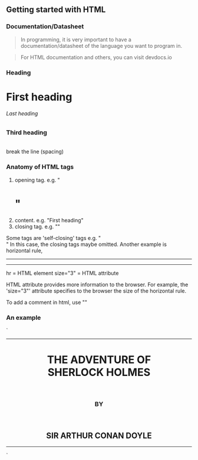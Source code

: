 
## Getting started with HTML

### Documentation/Datasheet

> In programming, it is very important to have a documentation/datasheet
of the language you want to program in.

> For HTML documentation and others, you can visit devdocs.io

### Heading

<h1> First heading </h1>
<h6> Last heading </h6>
<h3> Third heading </h3>
<br> break the line (spacing)

### Anatomy of HTML tags

1. opening tag. e.g. "<h1>"
2. content. e.g. "First heading"
3. closing tag. e.g. "</h1>"

Some tags are 'self-closing' tags e.g. "<br>"
In this case, the closing tags maybe omitted.
Another example is horizontal rule, <hr>

<hr size="3">
hr = HTML element
size="3" = HTML attribute

HTML attribute provides more information to the browser.
For example, the 'size="3"' attribute specifies to the browser the size of 
the horizontal rule.

To add a comment in html, use "<!-- a comment -->"

### An example

`
<!-- this is just an example -->
<center>
<hr size="3" noshade>
<h1>THE ADVENTURE OF <br> SHERLOCK HOLMES</h1>
<br>
<h3>BY</h3>
<br>
<h2>SIR ARTHUR CONAN DOYLE</h2>
<hr size="3" noshade>
</center>
`

